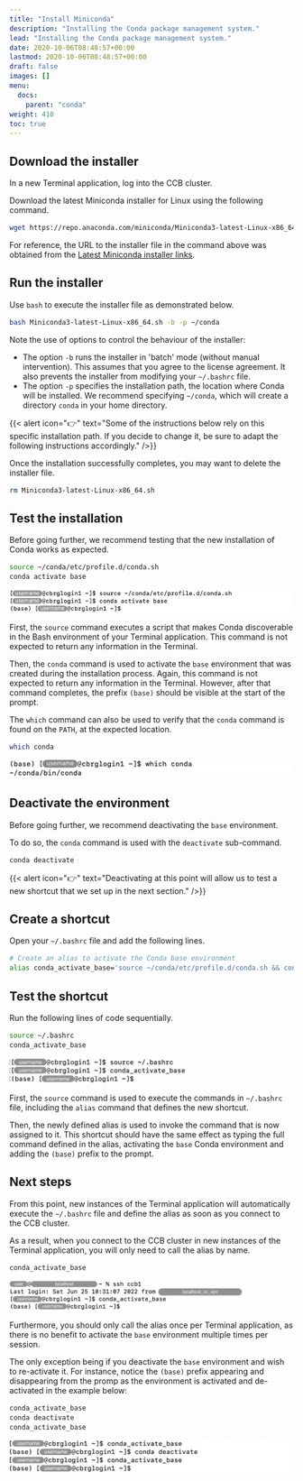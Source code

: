 ```yaml
---
title: "Install Miniconda"
description: "Installing the Conda package management system."
lead: "Installing the Conda package management system."
date: 2020-10-06T08:48:57+00:00
lastmod: 2020-10-06T08:48:57+00:00
draft: false
images: []
menu:
  docs:
    parent: "conda"
weight: 410
toc: true
---
```


## Download the installer

In a new Terminal application, log into the CCB cluster.

Download the latest Miniconda installer for Linux using the following command.

```bash
wget https://repo.anaconda.com/miniconda/Miniconda3-latest-Linux-x86_64.sh
```

For reference, the URL to the installer file in the command above was obtained
from the [Latest Miniconda installer links][miniconda-installers-latest].

## Run the installer

Use `bash` to execute the installer file as demonstrated below.

```bash
bash Miniconda3-latest-Linux-x86_64.sh -b -p ~/conda
```

Note the use of options to control the behaviour of the installer:

- The option `-b` runs the installer in 'batch' mode (without manual intervention).
  This assumes that you agree to the license agreement.
  It also prevents the installer from modifying your `~/.bashrc` file.
- The option `-p` specifies the installation path, the location where Conda will
  be installed.
  We recommend specifying `~/conda`, which will create a directory `conda` in your
home directory.

{{< alert icon="👉" text="Some of the instructions below rely on this specific installation path. If you decide to change it, be sure to adapt the following instructions accordingly." />}}

Once the installation successfully completes, you may want to delete the installer
file.

```bash
rm Miniconda3-latest-Linux-x86_64.sh
```

## Test the installation

Before going further, we recommend testing that the new installation of Conda works
as expected.

```bash
source ~/conda/etc/profile.d/conda.sh
conda activate base
```

![Interactively testing a Conda installation.](test-interactively.png)

First, the `source` command executes a script that makes Conda discoverable in the
Bash environment of your Terminal application.
This command is not expected to return any information in the Terminal.

Then, the `conda` command is used to activate the `base` environment that was
created during the installation process.
Again, this command is not expected to return any information in the Terminal.
However, after that command completes, the prefix `(base)` should be visible
at the start of the prompt.

The `which` command can also be used to verify that the `conda` command
is found on the `PATH`, at the expected location.

```bash
which conda
```

![Querying the location of the 'conda' executable.](conda-which.png)

## Deactivate the environment

Before going further, we recommend deactivating the `base` environment.

To do so, the `conda` command is used with the `deactivate` sub-command.

```bash
conda deactivate
```

{{< alert icon="👉" text="Deactivating at this point will allow us to test a new shortcut that we set up in the next section." />}}

## Create a shortcut

Open your `~/.bashrc` file and add the following lines.

```bash
# Create an alias to activate the Conda base environment
alias conda_activate_base='source ~/conda/etc/profile.d/conda.sh && conda activate base'
```

## Test the shortcut

Run the following lines of code sequentially.

```bash
source ~/.bashrc
conda_activate_base
```

![Testing the alias.](test-alias.png)

First, the `source` command is used to execute the commands in `~/.bashrc` file,
including the `alias` command that defines the new shortcut.

Then, the newly defined alias is used to invoke the command that is now assigned to it.
This shortcut should have the same effect as typing the full command defined in the alias,
activating the `base` Conda environment and adding the `(base)` prefix to the prompt.

## Next steps

From this point, new instances of the Terminal application will automatically execute the
`~/.bashrc` file and define the alias as soon as you connect to the CCB cluster.

As a result, when you connect to the CCB cluster in new instances of the Terminal application,
you will only need to call the alias by name.

```bash
conda_activate_base
```

![Immediately use the alias after connecting over SSH.](ssh-and-alias.png)

Furthermore, you should only call the alias once per Terminal application, as there is no
benefit to activate the `base` environment multiple times per session.

The only exception being if you deactivate the `base` environment and wish to re-activate it.
For instance, notice the `(base)` prefix appearing and disappearing from the promp
as the environment is activated and de-activated in the example below:

```bash
conda_activate_base
conda deactivate
conda_activate_base
```

![Sequentially activating and deactivating the Conda 'base' environment.](activate-deactivate.png)

<!-- Link definitions -->

[miniconda-installers-latest]: https://docs.conda.io/en/latest/miniconda.html#latest-miniconda-installer-links
